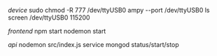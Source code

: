 *device*
sudo chmod -R 777 /dev/ttyUSB0
ampy --port /dev/ttyUSB0 ls
screen /dev/ttyUSB0 115200

*frontend*
npm start
nodemon start

*api*
nodemon src/index.js
service mongod status/start/stop